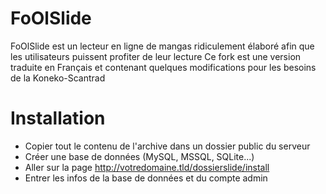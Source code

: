  FoOlSlide
 =====

FoOlSlide est un lecteur en ligne de mangas ridiculement élaboré afin que les utilisateurs puissent profiter de leur lecture
Ce fork est une version traduite en Français et contenant quelques modifications pour les besoins de la Koneko-Scantrad

Installation
=====

  - Copier tout le contenu de l'archive dans un dossier public du serveur
  - Créer une base de données (MySQL, MSSQL, SQLite...)
  - Aller sur la page http://votredomaine.tld/dossierslide/install
  - Entrer les infos de la base de données et du compte admin
